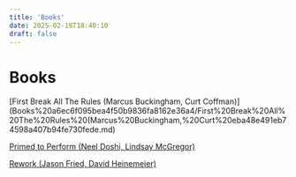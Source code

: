```yaml
---
title: 'Books'
date: 2025-02-18T18:40:10
draft: false
---
```


# Books

[First Break All The Rules (Marcus Buckingham, Curt Coffman)](Books%20a6ec6f095bea4f50b9836fa8162e36a4/First%20Break%20All%20The%20Rules%20(Marcus%20Buckingham,%20Curt%20eba48e491eb74598a407b94fe730fede.md)

[Primed to Perform (Neel Doshi, Lindsay McGregor)](<Books%20a6ec6f095bea4f50b9836fa8162e36a4/Primed%20to%20Perform%20(Neel%20Doshi,%20Lindsay%20McGregor)%20440f1d5885b442c4af7b0f6ae804cf95.md>)

[Rework (Jason Fried, David Heinemeier)](<Books%20a6ec6f095bea4f50b9836fa8162e36a4/Rework%20(Jason%20Fried,%20David%20Heinemeier)%20404a950f635740198ad108948e3d4ff4.md>)
